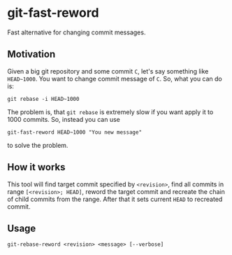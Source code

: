# git-fast-reword

Fast alternative for changing commit messages.

## Motivation

Given a big git repository and some commit `C`, let's say something like `HEAD~1000`.
You want to change commit message of `C`. So, what you can do is:

```
git rebase -i HEAD~1000
```

The problem is, that `git rebase` is extremely slow if you want apply it to 1000 commits.
So, instead you can use 
```
git-fast-reword HEAD~1000 "You new message"
```
to solve the problem.

## How it works

This tool will find target commit specified by `<revision>`, find all commits in range `[<revision>; HEAD]`, reword the target commit and recreate the chain of child commits from the range.
After that it sets current `HEAD` to recreated commit.

## Usage

```
git-rebase-reword <revision> <message> [--verbose]
```
